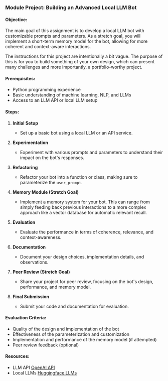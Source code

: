 ### Module Project: Building an Advanced Local LLM Bot

#### Objective:

The main goal of this assignment is to develop a local LLM bot with customizable prompts and parameters. As a stretch goal, you will implement a short-term memory model for the bot, allowing for more coherent and context-aware interactions.

The instructions for this project are intentionally a bit vague. The purpose of this is for you to build something of your own design, which can present many challenges and more importantly, a portfolio-worthy project.

#### Prerequisites:

- Python programming experience
- Basic understanding of machine learning, NLP, and LLMs
- Access to an LLM API or local LLM setup

#### Steps:

1. **Initial Setup**
    - Set up a basic bot using a local LLM or an API service.

2. **Experimentation**
    - Experiment with various prompts and parameters to understand their impact on the bot's responses.

3. **Refactoring**
    - Refactor your bot into a function or class, making sure to parameterize the `user_prompt`.

4. **Memory Module (Stretch Goal)**
    - Implement a memory system for your bot. This can range from simply feeding back previous interactions to a more complex approach like a vector database for automatic relevant recall.

5. **Evaluation**
    - Evaluate the performance in terms of coherence, relevance, and context-awareness.

6. **Documentation**
    - Document your design choices, implementation details, and observations.

7. **Peer Review (Stretch Goal)**
    - Share your project for peer review, focusing on the bot's design, performance, and memory model.

8. **Final Submission**
    - Submit your code and documentation for evaluation.
  
#### Evaluation Criteria:

- Quality of the design and implementation of the bot
- Effectiveness of the parameterization and customization
- Implementation and performance of the memory model (if attempted)
- Peer review feedback (optional)

#### Resources:

- LLM API [OpenAI API](https://platform.openai.com/docs/guides/gpt)
- Local LLMs [Huggingface LLMs](https://huggingface.co/models?pipeline_tag=text-generation&sort=trending)
